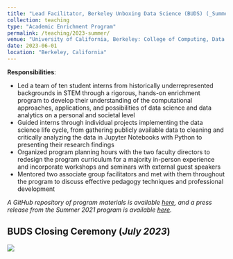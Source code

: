 ```yaml
---
title: "Lead Facilitator, Berkeley Unboxing Data Science (BUDS) (_Summer 2023_)"
collection: teaching
type: "Academic Enrichment Program"
permalink: /teaching/2023-summer/
venue: "University of California, Berkeley: College of Computing, Data Science, and Society (CDSS)"
date: 2023-06-01
location: "Berkeley, California"
---
```


__Responsibilities__:
- Led a team of ten student interns from historically underrepresented backgrounds in STEM through a rigorous, hands-on enrichment program to develop their understanding of the computational approaches, applications, and possibilities of data science and data analytics on a personal and societal level
- Guided interns through individual projects implementing the data science life cycle, from gathering publicly available data to cleaning and critically analyzing the data in Jupyter Notebooks with Python to presenting their research findings
- Organized program planning hours with the two faculty directors to redesign the program curriculum for a majority in-person experience and incorporate workshops and seminars with external guest speakers
- Mentored two associate group facilitators and met with them throughout the program to discuss effective pedagogy techniques and professional development

_A GitHub repository of program materials is available [here](https://github.com/ds-modules/BUDS-SU23), and a press release from the Summer 2021 program is available [here](https://data.berkeley.edu/news/berkeley-unboxing-data-science-program-doubles-number-interns-second-year)._

## BUDS Closing Ceremony (_July 2023_)
![](https://github.com/andrewchen04/andrewchen04.github.io/assets/100865459/95326428-1943-4905-93d0-89786fe65661)
